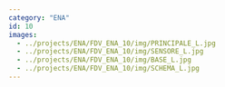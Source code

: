 ```yaml
---
category: "ENA"
id: 10
images:
  - ../projects/ENA/FDV_ENA_10/img/PRINCIPALE_L.jpg
  - ../projects/ENA/FDV_ENA_10/img/SENSORE_L.jpg
  - ../projects/ENA/FDV_ENA_10/img/BASE_L.jpg
  - ../projects/ENA/FDV_ENA_10/img/SCHEMA_L.jpg
---
```

